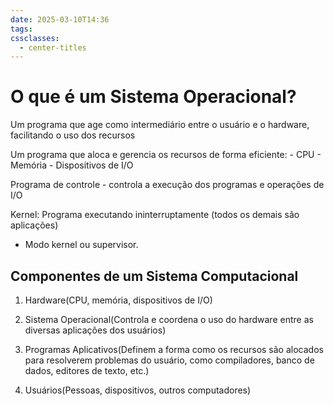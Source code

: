 ```yaml
---
date: 2025-03-10T14:36
tags: 
cssclasses:
  - center-titles
---
```

# O que é um Sistema Operacional?


 Um programa que age como intermediário entre o usuário e o hardware, facilitando o uso dos recursos

 Um programa que aloca e gerencia os recursos de forma eficiente:
	 - CPU
	 - Memória 
	 - Dispositivos de I/O

 Programa de controle - controla a execução dos programas e operações de I/O

 Kernel: Programa executando ininterruptamente (todos os demais são aplicações)
 - Modo kernel ou supervisor.


## Componentes de um Sistema Computacional

1. Hardware(CPU, memória, dispositivos de I/O)
 
2. Sistema Operacional(Controla e coordena o uso do hardware entre as diversas aplicações dos usuários)

3. Programas Aplicativos(Definem a forma como os recursos são alocados para resolverem problemas do usuário, como compiladores, banco de dados, editores de texto, etc.)

4. Usuários(Pessoas, dispositivos, outros computadores)


